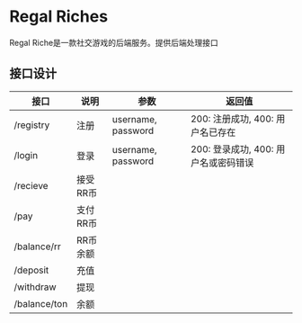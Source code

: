 # Regal Riches

Regal Riche是一款社交游戏的后端服务。提供后端处理接口

## 接口设计

| 接口 | 说明 | 参数 | 返回值 |
| - | - | - | - |
| /registry | 注册 | username, password | 200: 注册成功, 400: 用户名已存在 |
| /login | 登录 | username, password | 200: 登录成功, 400: 用户名或密码错误 |
| /recieve | 接受RR币 | | 
| /pay | 支付RR币 | |
| /balance/rr | RR币余额 | |
| /deposit | 充值 | |
| /withdraw | 提现 | |
| /balance/ton | 余额 | |